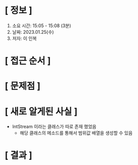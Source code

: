 # **[ 정보 ]**
1. 소요 시간: 15:05 - 15:08 (3분)
2. 날짜: 2023.01.25(수)
3. 저자: 이 인복

# **[ 접근 순서 ]**

# **[ 문제점 ]**

# **[ 새로 알게된 사실 ]**
- IntStream 이라는 클래스가 따로 존재 했었음
    - 해당 클래스의 메소드를 통해서 범위값 배열을 생성할 수 있음
    
# **[ 결과 ]**

         
